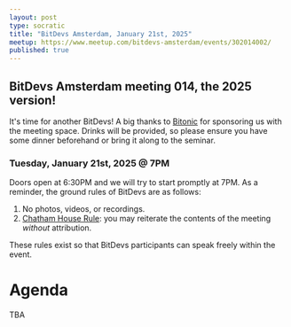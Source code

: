 ```yaml
---
layout: post
type: socratic
title: "BitDevs Amsterdam, January 21st, 2025"
meetup: https://www.meetup.com/bitdevs-amsterdam/events/302014002/
published: true
---
```


## BitDevs Amsterdam meeting 014, the 2025 version!

It's time for another BitDevs! A big thanks to [Bitonic](https://bitonic.nl/) for sponsoring us with the meeting space. Drinks will be provided, so please ensure you have some dinner beforehand or bring it along to the seminar.

### Tuesday, January 21st, 2025 @ 7PM

Doors open at 6:30PM and we will try to start promptly at 7PM. As a reminder, the ground rules of BitDevs are as follows:

1. No photos, videos, or recordings.
1. [Chatham House Rule](https://en.wikipedia.org/wiki/Chatham_House_Rule): you may
   reiterate the contents of the meeting *without* attribution.

These rules exist so that BitDevs participants can speak freely within the event.

# Agenda

TBA
